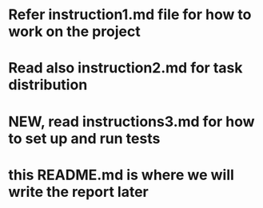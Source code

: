 # Refer instruction1.md file for how to work on the project
# Read also instruction2.md for task distribution
# NEW, read instructions3.md for how to set up and run tests

# this README.md is where we will write the report later
